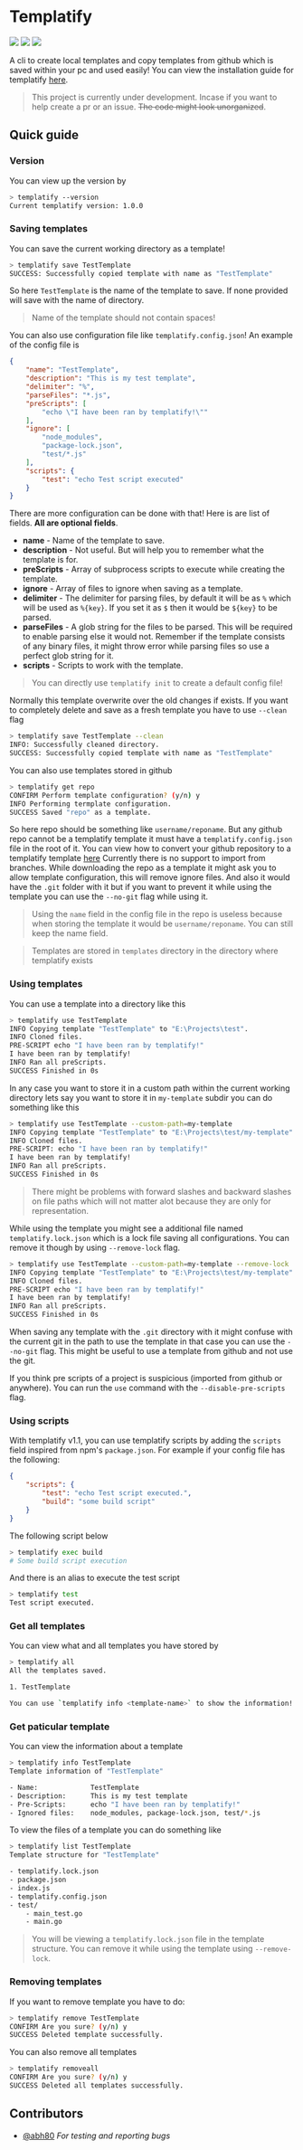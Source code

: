 # Templatify

[![](https://www.codefactor.io/repository/github/scientific-guy/templatify/badge?style=for-the-badge)](https://www.codefactor.io/repository/github/scientific-guy/templatify)
[![](https://img.shields.io/badge/INSTALL-TEMPLATIFY-white?style=for-the-badge)](https://github.com/Scientific-Guy/templatify/wiki/Installation)
[![](https://img.shields.io/github/v/tag/Scientific-Guy/templatify?style=for-the-badge&label=version)](https://github.com/Scientific-Guy/templatify)

A cli to create local templates and copy templates from github which is saved within your pc and used easily! You can view the installation guide for templatify [here](https://github.com/Scientific-Guy/templatify/wiki/Installation).

> This project is currently under development. Incase if you want to help create a pr or an issue. ~~The code might look unorganized~~.

## Quick guide

### Version

You can view up the version by

```sh
> templatify --version
Current templatify version: 1.0.0
```

### Saving templates

You can save the current working directory as a template!

```sh
> templatify save TestTemplate
SUCCESS: Successfully copied template with name as "TestTemplate"
```

So here `TestTemplate` is the name of the template to save. If none provided will save with the name of directory. 
> Name of the template should not contain spaces!

You can also use configuration file like `templatify.config.json`! An example of the config file is

```json
{
    "name": "TestTemplate",
    "description": "This is my test template",
    "delimiter": "%",
    "parseFiles": "*.js",
    "preScripts": [
        "echo \"I have been ran by templatify!\""
    ],
    "ignore": [
        "node_modules",
        "package-lock.json",
        "test/*.js"
    ],
    "scripts": {
        "test": "echo Test script executed"
    }
}
```

There are more configuration can be done with that! Here is are list of fields. **All are optional fields**.

- **name** - Name of the template to save.
- **description** - Not useful. But will help you to remember what the template is for.
- **preScripts** - Array of subprocess scripts to execute while creating the template.
- **ignore** - Array of files to ignore when saving as a template.
- **delimiter** - The delimiter for parsing files, by default it will be as `%` which will be used as `%{key}`. If you set it as `$` then it would be `${key}` to be parsed.
- **parseFiles** - A glob string for the files to be parsed. This will be required to enable parsing else it would not. Remember if the template consists of any binary files, it might throw error while parsing files so use a perfect glob string for it.
- **scripts** - Scripts to work with the template.

> You can directly use `templatify init` to create a default config file!

Normally this template overwrite over the old changes if exists. If you want to completely delete and save as a fresh template you have to use `--clean` flag

```sh
> templatify save TestTemplate --clean
INFO: Successfully cleaned directory.
SUCCESS: Successfully copied template with name as "TestTemplate"
```

You can also use templates stored in github

```sh
> templatify get repo
CONFIRM Perform template configuration? (y/n) y
INFO Performing termplate configuration.
SUCCESS Saved "repo" as a template.
```

So here repo should be something like `username/reponame`. But any github repo cannot be a templatify template it must have a `templatify.config.json` file in the root of it. You can view how to convert your github repository to a templatify template [here](https://github.com/Scientific-Guy/templatify/wiki/Github-repository-to-a-template)   Currently there is no support to import from branches. While downloading the repo as a template it might ask you to allow template configuration, this will remove ignore files. And also it would have the `.git` folder with it but if you want to prevent it while using the template you can use the `--no-git` flag while using it. 

> Using the `name` field in the config file in the repo is useless because when storing the template it would be `username/reponame`. You can still keep the name field.

> Templates are stored in `templates` directory in the directory where templatify exists

### Using templates

You can use a template into a directory like this

```sh
> templatify use TestTemplate
INFO Copying template "TestTemplate" to "E:\Projects\test".
INFO Cloned files.
PRE-SCRIPT echo "I have been ran by templatify!"
I have been ran by templatify!
INFO Ran all preScripts.
SUCCESS Finished in 0s
```

In any case you want to store it in a custom path within the current working directory lets say you want to store it in `my-template` subdir you can do something like this

```sh
> templatify use TestTemplate --custom-path=my-template
INFO Copying template "TestTemplate" to "E:\Projects\test/my-template".
INFO Cloned files.
PRE-SCRIPT: echo "I have been ran by templatify!"
I have been ran by templatify!
INFO Ran all preScripts.
SUCCESS Finished in 0s
```

> There might be problems with forward slashes and backward slashes on file paths which will not matter alot because they are only for representation.

While using the template you might see a additional file named `templatify.lock.json` which is a lock file saving all configurations. You can remove it though by using `--remove-lock` flag.

```sh
> templatify use TestTemplate --custom-path=my-template --remove-lock
INFO Copying template "TestTemplate" to "E:\Projects\test/my-template".
INFO Cloned files.
PRE-SCRIPT echo "I have been ran by templatify!"
I have been ran by templatify!
INFO Ran all preScripts.
SUCCESS Finished in 0s
```

When saving any template with the `.git` directory with it might confuse with the current git in the path to use the template in that case you can use the `--no-git` flag. This might be useful to use a template from github and not use the git.

If you think pre scripts of a project is suspicious (imported from github or anywhere). You can run the `use` command with the `--disable-pre-scripts` flag.

### Using scripts

With templatify v1.1, you can use templatify scripts by adding the `scripts` field inspired from npm's `package.json`. For example if your config file has the following:

```json
{
    "scripts": {
        "test": "echo Test script executed.",
        "build": "some build script"
    }
}
```

The following script below 

```sh
> templatify exec build
# Some build script execution
```

And there is an alias to execute the test script

```sh
> templatify test
Test script executed.
```

### Get all templates

You can view what and all templates you have stored by

```sh
> templatify all
All the templates saved.

1. TestTemplate

You can use `templatify info <template-name>` to show the information!
```

### Get paticular template

You can view the information about a template

```sh
> templatify info TestTemplate
Template information of "TestTemplate"

- Name:             TestTemplate
- Description:      This is my test template
- Pre-Scripts:      echo "I have been ran by templatify!"
- Ignored files:    node_modules, package-lock.json, test/*.js
```

To view the files of a template you can do something like

```sh
> templatify list TestTemplate
Template structure for "TestTemplate"

- templatify.lock.json
- package.json
- index.js
- templatify.config.json
- test/
    - main_test.go
    - main.go
```

> You will be viewing a `templatify.lock.json` file in the template structure. You can remove it while using the template using `--remove-lock`.

### Removing templates

If you want to remove template you have to do:

```sh
> templatify remove TestTemplate
CONFIRM Are you sure? (y/n) y
SUCCESS Deleted template successfully.
```

You can also remove all templates

```sh
> templatify removeall
CONFIRM Are you sure? (y/n) y
SUCCESS Deleted all templates successfully.
```

## Contributors

- [@abh80](https://github.com/abh80) *For testing and reporting bugs*